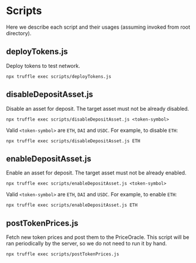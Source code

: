 # Scripts

Here we describe each script and their usages (assuming invoked from root directory).

## deployTokens.js

Deploy tokens to test network. 

``` 
npx truffle exec scripts/deployTokens.js
```

## disableDepositAsset.js

Disable an asset for deposit. The target asset must not be already disabled.

```
npx truffle exec scripts/disableDepositAsset.js <token-symbol>
```

Valid `<token-symbol>` are `ETH`, `DAI` and `USDC`. For example, to disable `ETH`:

```
npx truffle exec scripts/disableDepositAsset.js ETH
```

## enableDepositAsset.js

Enable an asset for deposit. The target asset must not be already enabled.

```
npx truffle exec scripts/enableDepositAsset.js <token-symbol>
```

Valid `<token-symbol>` are `ETH`, `DAI` and `USDC`. For example, to enable `ETH`:

```
npx truffle exec scripts/enableDepositAsset.js ETH
```

## postTokenPrices.js

Fetch new token prices and post them to the PriceOracle. This script will be ran periodically by the server, so we do not need to run it by hand.

```
npx truffle exec scripts/postTokenPrices.js
```
